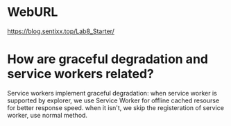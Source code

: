 # WebURL
https://blog.sentixx.top/Lab8_Starter/

# How are graceful degradation and service workers related?
Service workers implement graceful degradation: when service worker is supported by explorer, we use Service Worker for offline cached resourse for better response speed. when it isn't, we skip the registeration of service worker, use normal method.